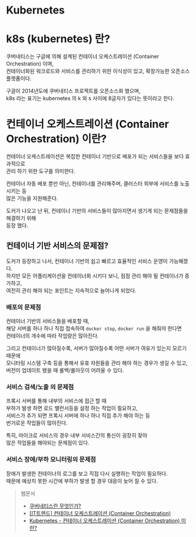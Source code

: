 Kubernetes
===

# k8s (kubernetes) 란?

쿠버네티스는 구글에 의해 설계된 컨테이너 오케스트레이션 (Container Orchestration) 이며,   
컨테이너화된 워크로드와 서비스를 관리하기 위한 이식성이 있고, 확장가능한 오픈소스 플랫폼이다.

구글이 2014년도에 쿠버네티스 프로젝트를 오픈소스화 했으며,   
k8s 라는 표기는 kubernetes 의 k 와 s 사이에 8글자가 있다는 뜻이라고 한다.
   

# 컨테이너 오케스트레이션 (Container Orchestration) 이란?

컨테이너 오케스트레이션은 복잡한 컨테이너 기반으로 배포가 되는 서비스들을 보다 효과적으로    
관리 하기 위한 도구를 의미한다.

컨테이너 자동 배포 뿐만 아닌, 컨테이너를 관리해주며, 클러스터 외부에 서비스를 노출 시키는 등   
많은 기능을 지원해준다.

도커가 나오고 난 뒤, 컨테이너 기반의 서비스들이 많아지면서 생기게 되는 문제점들을 해결하기 위해   
등장 했다.

## 컨테이너 기반 서비스의 문제점?

도커가 등장하고 나서, 컨테이너 기반의 쉽고 빠르고 효율적인 서비스 운영이 가능해졌다.   
하지만 모든 어플리케이션을 컨테이너화 시키다 보니, 점점 관리 해야 될 컨테이너가 증가하고,   
여전히 관리 해야 되는 포인트는 지속적으로 늘어나게 되었다.

### 배포의 문제점

컨테이너 기반의 서비스들을 배포할 때,  
해당 서버를 하나 하나 직접 접속하여 `docker stop`, `docker run` 을 해줘야 한다면   
컨테이너의 개수에 따라 작업량은 많아진다.

그리고 컨테이너가 많아질수록, 서버가 많아질수록 어떤 서버가 여유가 있는지 모르기 때문에   
모니터링 시스템 구축 등을 통해서 유휴 자원들을 관리 해야 하는 경우가 생길 수 있고,   
버전이 업데이트 됐을 때 롤백/롤아웃이 어려울 수 있다.

### 서비스 검색/노출 의 문제점

프록시 서버를 통해 내부의 서비스에 접근 할 때    
부하가 발생 하면 로드 밸런서등을 설정 하는 작업이 필요하고,   
서비스가 추가 되면 프록시 서버에 하나 하나 직접 추가 해야 하는 등   
번거로운 작업들이 많아진다.

특히, 마이크로 서비스의 경우 내부 서비스간의 통신이 굉장히 잦아   
많은 작업들을 해야되는 문제점이 있다.

### 서비스 장애/부하 모니터링의 문제점

장애가 발생한 컨테이너의 로그를 보고 직접 다시 실행하는 작업이 필요하다.   
때문에 예상치 못한 시간에 부하가 발생 할 경우 대응이 늦어 질 수 있다.


> 웹문서
> - [쿠버네티스란 무엇인가?](https://kubernetes.io/ko/docs/concepts/overview/what-is-kubernetes/)
> - [[IT트렌드] 컨테이너 오케스트레이션 (Container Orchestration)](http://www.mantech.co.kr/container_orchestration/)
> - [Kubernetes - 컨테이너 오케스트레이션 (Container Orchestration) 이란?](https://velog.io/@modolee/kubernetes-newbie-guide-01)